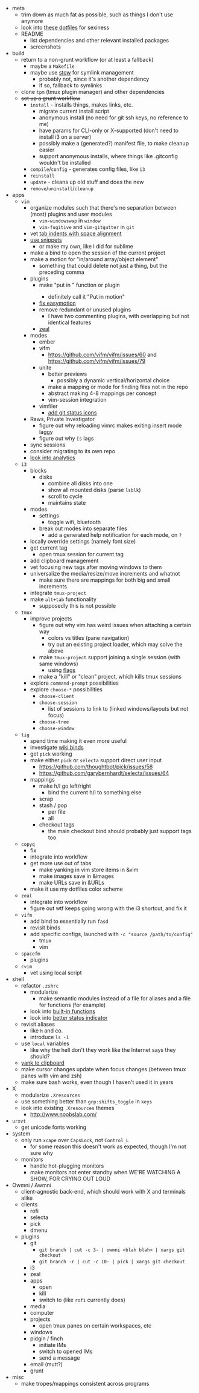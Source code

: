 - meta
	- trim down as much fat as possible, such as things I don't use anymore
	- look into [these dotfiles](https://github.com/xero/dotfiles) for sexiness
	- README
		- list dependencies and other relevant installed packages
		- screenshots
- build
	- return to a non-grunt workflow (or at least a fallback)
		- maybe a `Makefile`
		- maybe use [stow](http://www.gnu.org/software/stow/) for symlink management
			- probably not, since it's another dependency
			- if so, fallback to symlinks
	- clone `tpm` (tmux plugin manager) and other dependencies
	- ~~set up a grunt workflow~~
		- `install` - installs things, makes links, etc.
			- migrate current install script
			- anonymous install (no need for git ssh keys, no reference to me)
			- have params for CLI-only or X-supported (don't need to install i3 on a server)
			- possibly make a (generated?) manifest file, to make cleanup easier
			- support anonymous installs, where things like .gitconfig wouldn't be installed
		- `compile`/`config` - generates config files, like `i3`
		- `reinstall`
		- `update` - cleans up old stuff and does the new
		- `remove`/`uninstall`/`cleanup`
- apps
	- `vim`
		- organize modules such that there's no separation between (most) plugins and user modules
			- `vim-windowswap` in `window`
			- `vim-fugitive` and `vim-gitgutter` in `git`
		- vet [tab indents with space alignment](http://vim.wikia.com/wiki/Indent_with_tabs,_align_with_spaces)
		- [use snippets](https://medium.com/brigade-engineering/sharpen-your-vim-with-snippets-767b693886db)
			- or make my own, like I did for sublime
		- make a <localleader> bind to open the session of the current project
		- make a motion for "in/around array/object element"
			- something that could delete not just a thing, but the preceding comma
		- plugins
			- make "put in <motion>" function or plugin
				- definitely call it "Put in motion"
			- [fix easymotion](https://github.com/easymotion/vim-easymotion/issues/228)
			- remove redundant or unused plugins
				- I have two commenting plugins, with overlapping but not identical features
			- [zeal](https://github.com/KabbAmine/zeavim.vim)
		- modes
			- ember
			- vifm
				- https://github.com/vifm/vifm/issues/60 and https://github.com/vifm/vifm/issues/79
			- unite
				- better previews
					- possibly a dynamic vertical/horizontal choice
				- make a mapping or mode for finding files not in the repo
				- abstract making 4-8 mappings per concept
				- vim-session integration
			- vimfiler
				- [add git status icons](https://github.com/Shougo/vimfiler.vim/issues/308)
		- Raws, Private Investigator
			- figure out why reloading vimrc makes exiting insert mode laggy
			- figure out why `[s` lags
		- sync sessions
		- consider migrating to its own repo
		- [look into analytics](http://www.drbunsen.org/vim-croquet/)
	- `i3`
		- blocks
			- disks
				- combine all disks into one
				- show all mounted disks (parse `lsblk`)
				- scroll to cycle
				- maintains state
		- modes
			- settings
				- toggle wifi, bluetooth
			- break out modes into separate files
				- add a generated help notification for each mode, on `?`
		- locally override settings (namely font size)
		- get current tag
			- open tmux session for current tag
		- add clipboard management
		- vet focusing new tags after moving windows to them
		- universalize the media/resize/move increments and whatnot
			- make sure there are mappings for both big and small increments
		- integrate `tmux-project`
		- make `alt+tab` functionality
			- supposedly this is not possible
	- `tmux`
		- improve projects
			- figure out why vim has weird issues when attaching a certain way
				- colors vs titles (pane navigation)
				- try out an existing project loader, which may solve the above
			- make `tmux-project` support joining a single session (with same windows)
				- using [flags](http://www.bahmanm.com/blogs/command-line-options-how-to-parse-in-bash-using-getopt)
			- make a "kill" or "clean" project, which kills tmux sessions
		- explore `command-prompt` possibilities
		- explore `choose-*` possibilities
			- `choose-client`
			- `choose-session`
				- list of sessions to link to (linked windows/layouts but not focus)
			- `choose-tree`
			- `choose-window`
	- `tig`
		- spend time making it even more useful
		- investigate [wiki binds](https://github.com/jonas/tig/wiki/Bindings)
		- get `pick` working
		- make either `pick` or `selecta` support direct user input
			- https://github.com/thoughtbot/pick/issues/58
			- https://github.com/garybernhardt/selecta/issues/64
		- mappings
			- make h/l go left/right
				- bind the current h/l to something else
			- scrap
			- stash / pop
				- per file
				- all
			- checkout tags
				- the main checkout bind should probably just support tags too
	- `copyq`
		- fix
		- integrate into workflow
		- get more use out of tabs
			- make yanking in vim store items in &vim
			- make images save in &images
			- make URLs save in &URLs
		- make it use my dotfiles color scheme
	- `zeal`
		- integrate into workflow
		- figure out wtf keeps going wrong with the i3 shortcut, and fix it
	- `vifm`
		- add bind to essentially run `fasd`
		- revisit binds
		- add specific configs, launched with `-c "source /path/to/config"`
			- tmux
			- vim
	- `spacefm`
		- plugins
	- `cvim`
		- vet using local script
- shell
	- refactor `.zshrc`
		- modularize
			- make semantic modules instead of a file for aliases and a file for functions (for example)
		- look into [built-in functions](https://github.com/zsh-users/zsh/tree/master/Functions/Zle)
		- look into [better status indicator](http://ivyl.0xcafe.eu/2013/02/03/refining-zsh/#vi_mode_status_indicator)
	- revisit aliases
		- like `h` and co.
		- introduce `ls -1`
	- use `local` variables
		- like why the hell don't they work like the Internet says they should?
	- [yank to clipboard](http://unix.stackexchange.com/questions/25765/pasting-from-clipboard-to-vi-enabled-zsh-or-bash-shell)
	- make cursor changes update when focus changes (between tmux panes with vim and zsh)
	- make sure bash works, even though I haven't used it in years
- X
	- modularize `.Xresources`
	- use something better than `grp:shifts_toggle` in `keys`
	- look into existing `.Xresources` themes
		- http://www.noobslab.com/
- `urxvt`
	- get unicode fonts working
- system
	- only run `xcape` over `CapsLock`, not `Control_L`
		- for some reason this doesn't work as expected, though I'm not sure why
	- monitors
		- handle hot-plugging monitors
		- make monitors not enter standby when WE'RE WATCHING A SHOW, FOR CRYING OUT LOUD
- Owmni / Awmni
	- client-agnostic back-end, which should work with X and terminals alike
	- clients
		- rofi
		- selecta
		- pick
		- dmenu
	- plugins
		- git
			- `git branch | cut -c 3- | owmni <blah blah> | xargs git checkout`
			- `git branch -r | cut -c 10- | pick | xargs git checkout`
		- i3
		- zeal
		- apps
			- open
			- kill
			- switch to (like `rofi` currently does)
		- media
		- computer
		- projects
			- open tmux panes on certain workspaces, etc
		- windows
		- pidgin / finch
			- initiate IMs
			- switch to opened IMs
			- send a message
		- email (mutt?)
		- grunt
- misc
	- make tropes/mappings consistent across programs
